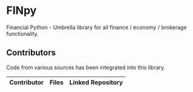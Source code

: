 # FINpy
Financial Python - Umbrella library for all finance / economy / brokerage functionality. 


## Contributors
Code from various sources has been integrated into this library.

Contributor | Files | Linked Repository
--- | --- | ---|
